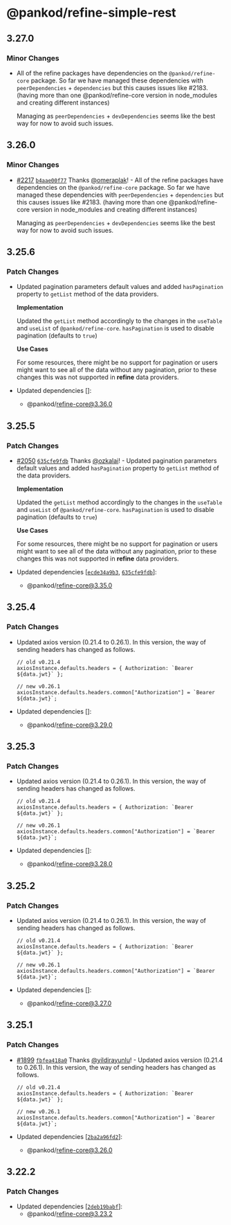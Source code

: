 # @pankod/refine-simple-rest

## 3.27.0

### Minor Changes

-   All of the refine packages have dependencies on the `@pankod/refine-core` package. So far we have managed these dependencies with `peerDependencies` + `dependencies` but this causes issues like #2183. (having more than one @pankod/refine-core version in node_modules and creating different instances)

    Managing as `peerDependencies` + `devDependencies` seems like the best way for now to avoid such issues.

## 3.26.0

### Minor Changes

-   [#2217](https://github.com/pankod/refine/pull/2217) [`b4aae00f77`](https://github.com/pankod/refine/commit/b4aae00f77a2476d847994db21298ae25e4cf6e5) Thanks [@omeraplak](https://github.com/omeraplak)! - All of the refine packages have dependencies on the `@pankod/refine-core` package. So far we have managed these dependencies with `peerDependencies` + `dependencies` but this causes issues like #2183. (having more than one @pankod/refine-core version in node_modules and creating different instances)

    Managing as `peerDependencies` + `devDependencies` seems like the best way for now to avoid such issues.

## 3.25.6

### Patch Changes

-   Updated pagination parameters default values and added `hasPagination` property to `getList` method of the data providers.

    **Implementation**

    Updated the `getList` method accordingly to the changes in the `useTable` and `useList` of `@pankod/refine-core`. `hasPagination` is used to disable pagination (defaults to `true`)

    **Use Cases**

    For some resources, there might be no support for pagination or users might want to see all of the data without any pagination, prior to these changes this was not supported in **refine** data providers.

-   Updated dependencies []:
    -   @pankod/refine-core@3.36.0

## 3.25.5

### Patch Changes

-   [#2050](https://github.com/pankod/refine/pull/2050) [`635cfe9fdb`](https://github.com/pankod/refine/commit/635cfe9fdbfe5940b950ae99c1f0b686c78bb8e5) Thanks [@ozkalai](https://github.com/ozkalai)! - Updated pagination parameters default values and added `hasPagination` property to `getList` method of the data providers.

    **Implementation**

    Updated the `getList` method accordingly to the changes in the `useTable` and `useList` of `@pankod/refine-core`. `hasPagination` is used to disable pagination (defaults to `true`)

    **Use Cases**

    For some resources, there might be no support for pagination or users might want to see all of the data without any pagination, prior to these changes this was not supported in **refine** data providers.

-   Updated dependencies [[`ecde34a9b3`](https://github.com/pankod/refine/commit/ecde34a9b38ef5667fa863f9ebb9dcb1cfff1651), [`635cfe9fdb`](https://github.com/pankod/refine/commit/635cfe9fdbfe5940b950ae99c1f0b686c78bb8e5)]:
    -   @pankod/refine-core@3.35.0

## 3.25.4

### Patch Changes

-   Updated axios version (0.21.4 to 0.26.1). In this version, the way of sending headers has changed as follows.

    ```
    // old v0.21.4
    axiosInstance.defaults.headers = { Authorization: `Bearer ${data.jwt}` };

    // new v0.26.1
    axiosInstance.defaults.headers.common["Authorization"] = `Bearer ${data.jwt}`;
    ```

-   Updated dependencies []:
    -   @pankod/refine-core@3.29.0

## 3.25.3

### Patch Changes

-   Updated axios version (0.21.4 to 0.26.1). In this version, the way of sending headers has changed as follows.

    ```
    // old v0.21.4
    axiosInstance.defaults.headers = { Authorization: `Bearer ${data.jwt}` };

    // new v0.26.1
    axiosInstance.defaults.headers.common["Authorization"] = `Bearer ${data.jwt}`;
    ```

-   Updated dependencies []:
    -   @pankod/refine-core@3.28.0

## 3.25.2

### Patch Changes

-   Updated axios version (0.21.4 to 0.26.1). In this version, the way of sending headers has changed as follows.

    ```
    // old v0.21.4
    axiosInstance.defaults.headers = { Authorization: `Bearer ${data.jwt}` };

    // new v0.26.1
    axiosInstance.defaults.headers.common["Authorization"] = `Bearer ${data.jwt}`;
    ```

-   Updated dependencies []:
    -   @pankod/refine-core@3.27.0

## 3.25.1

### Patch Changes

-   [#1899](https://github.com/pankod/refine/pull/1899) [`fbfea418a0`](https://github.com/pankod/refine/commit/fbfea418a024a527a2b432c634f46a96d4f70d88) Thanks [@yildirayunlu](https://github.com/yildirayunlu)! - Updated axios version (0.21.4 to 0.26.1). In this version, the way of sending headers has changed as follows.

    ```
    // old v0.21.4
    axiosInstance.defaults.headers = { Authorization: `Bearer ${data.jwt}` };

    // new v0.26.1
    axiosInstance.defaults.headers.common["Authorization"] = `Bearer ${data.jwt}`;
    ```

-   Updated dependencies [[`2ba2a96fd2`](https://github.com/pankod/refine/commit/2ba2a96fd24aa733c355ac9ef4c99b7d48115746)]:
    -   @pankod/refine-core@3.26.0

## 3.22.2

### Patch Changes

-   Updated dependencies [[`2deb19babf`](https://github.com/pankod/refine/commit/2deb19babfc6db5b00b111ec29aa5ece4c371bbc)]:
    -   @pankod/refine-core@3.23.2
